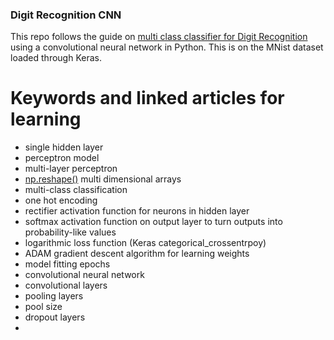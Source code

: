### Digit Recognition CNN

This repo follows the guide on [multi class classifier for Digit Recognition](https://machinelearningmastery.com/handwritten-digit-recognition-using-convolutional-neural-networks-python-keras/) using a convolutional neural network in Python. This is on the MNist dataset loaded through Keras.

# Keywords and linked articles for learning

- single hidden layer
- perceptron model
- multi-layer perceptron
- [np.reshape()](http://docs.scipy.org/doc/numpy-1.10.1/reference/generated/numpy.reshape.html) multi dimensional arrays
- multi-class classification
- one hot encoding
- rectifier activation function for neurons in hidden layer
- softmax activation function on output layer to turn outputs into probability-like values
- logarithmic loss function (Keras categorical_crossentrpoy)
- ADAM gradient descent algorithm for learning weights
- model fitting epochs
- convolutional neural network
- convolutional layers
- pooling layers
- pool size
- dropout layers
-
